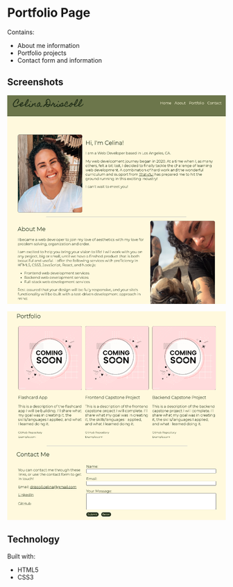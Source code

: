 # Portfolio Page
Contains:
- About me information
- Portfolio projects
- Contact form and information

## Screenshots

![home page](./home.png)

![contact section](./contact.png)

## Technology

Built with:
- HTML5
- CSS3
